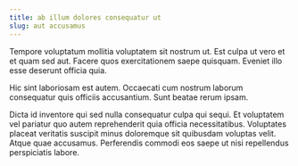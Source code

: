 ```yaml
---
title: ab illum dolores consequatur ut
slug: aut accusamus
---
```


Tempore voluptatum mollitia voluptatem sit nostrum ut. Est culpa ut vero et et quam sed aut. Facere quos exercitationem saepe quisquam. Eveniet illo esse deserunt officia quia.

Hic sint laboriosam est autem. Occaecati cum nostrum laborum consequatur quis officiis accusantium. Sunt beatae rerum ipsam.

Dicta id inventore qui sed nulla consequatur culpa qui sequi. Et voluptatem vel pariatur quo autem reprehenderit quia officia necessitatibus. Voluptates placeat veritatis suscipit minus doloremque sit quibusdam voluptas velit. Atque quae accusamus. Perferendis commodi eos saepe ut nisi repellendus perspiciatis labore.
